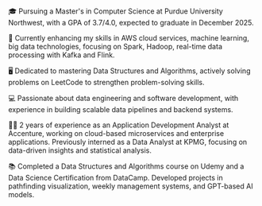🎓 Pursuing a Master's in Computer Science at Purdue University Northwest, with a GPA of 3.7/4.0, expected to graduate in December 2025.

🌱 Currently enhancing my skills in AWS cloud services, machine learning, big data technologies, focusing on Spark, Hadoop, real-time data processing with Kafka and Flink.

🖥️ Dedicated to mastering Data Structures and Algorithms, actively solving problems on LeetCode to strengthen problem-solving skills.

💻 Passionate about data engineering and software development, with experience in building scalable data pipelines and backend systems.

👨‍💻 2 years of experience as an Application Development Analyst at Accenture, working on cloud-based microservices and enterprise applications. Previously interned as a Data Analyst at KPMG, focusing on data-driven insights and statistical analysis.

📚 Completed a Data Structures and Algorithms course on Udemy and a Data Science Certification from DataCamp. Developed projects in pathfinding visualization, weekly management systems, and GPT-based AI models.
